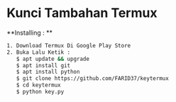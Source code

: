 # Kunci Tambahan Termux

   **Installing : **
```bash
1. Download Termux Di Google Play Store
2. Buka Lalu Ketik : 
   $ apt update && upgrade
   $ apt install git
   $ apt install python
   $ git clone https://github.com/FARID37/keytermux
   $ cd keytermux
   $ python key.py
```
